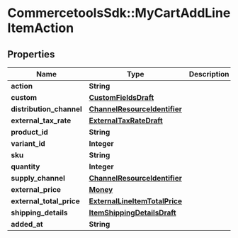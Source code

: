 # CommercetoolsSdk::MyCartAddLineItemAction

## Properties
Name | Type | Description | Notes
------------ | ------------- | ------------- | -------------
**action** | **String** |  | [optional] 
**custom** | [**CustomFieldsDraft**](CustomFieldsDraft.md) |  | [optional] 
**distribution_channel** | [**ChannelResourceIdentifier**](ChannelResourceIdentifier.md) |  | [optional] 
**external_tax_rate** | [**ExternalTaxRateDraft**](ExternalTaxRateDraft.md) |  | [optional] 
**product_id** | **String** |  | [optional] 
**variant_id** | **Integer** |  | [optional] 
**sku** | **String** |  | [optional] 
**quantity** | **Integer** |  | [optional] 
**supply_channel** | [**ChannelResourceIdentifier**](ChannelResourceIdentifier.md) |  | [optional] 
**external_price** | [**Money**](Money.md) |  | [optional] 
**external_total_price** | [**ExternalLineItemTotalPrice**](ExternalLineItemTotalPrice.md) |  | [optional] 
**shipping_details** | [**ItemShippingDetailsDraft**](ItemShippingDetailsDraft.md) |  | [optional] 
**added_at** | **String** |  | [optional] 

